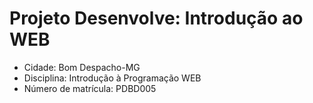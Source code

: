 # Projeto Desenvolve: Introdução ao WEB

<ul>
<li>Cidade: Bom Despacho-MG</li>
<li>Disciplina: Introdução à Programação WEB</li>
<li>Número de matrícula: PDBD005</li>
</ul>
